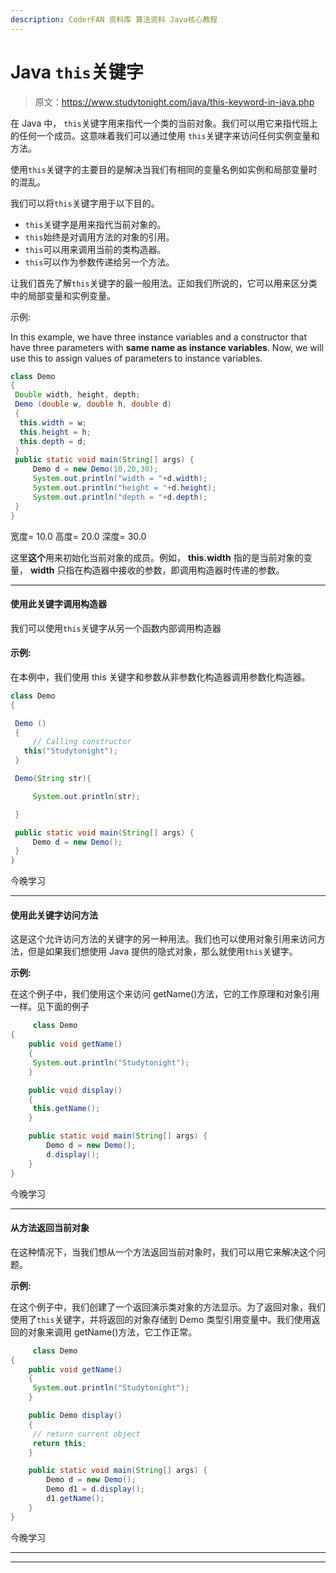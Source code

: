 ```yaml
---
description: CoderFAN 资料库 算法资料 Java核心教程
---
```


# Java `this`关键字

> 原文：<https://www.studytonight.com/java/this-keyword-in-java.php>

在 Java 中， `this`关键字用来指代一个类的当前对象。我们可以用它来指代班上的任何一个成员。这意味着我们可以通过使用 `this`关键字来访问任何实例变量和方法。

使用`this`关键字的主要目的是解决当我们有相同的变量名例如实例和局部变量时的混乱。

我们可以将`this`关键字用于以下目的。

*    `this`关键字是用来指代当前对象的。
*    `this`始终是对调用方法的对象的引用。
*    `this`可以用来调用当前的类构造器。
*    `this`可以作为参数传递给另一个方法。

让我们首先了解`this`关键字的最一般用法。正如我们所说的，它可以用来区分类中的局部变量和实例变量。

示例:

In this example, we have three instance variables and a constructor that have three parameters with **same name as instance variables**. Now, we will use this to assign values of parameters to instance variables.

```java
class Demo
{
 Double width, height, depth;
 Demo (double w, double h, double d)
 {
  this.width = w;
  this.height = h;
  this.depth = d;
 }
 public static void main(String[] args) {
	 Demo d = new Demo(10,20,30);
	 System.out.println("width = "+d.width);
	 System.out.println("height = "+d.height);
	 System.out.println("depth = "+d.depth);
 }
}
```

宽度= 10.0 高度= 20.0 深度= 30.0

这里**这个**用来初始化当前对象的成员。例如， **this.width** 指的是当前对象的变量， **width** 只指在构造器中接收的参数，即调用构造器时传递的参数。

* * *

#### 使用此关键字调用构造器

我们可以使用`this`关键字从另一个函数内部调用构造器

#### **示例:**

在本例中，我们使用 this 关键字和参数从非参数化构造器调用参数化构造器。

```java
class Demo
{

 Demo ()
 {
	 // Calling constructor
   this("Studytonight");
 }

 Demo(String str){

	 System.out.println(str);

 }

 public static void main(String[] args) {
	 Demo d = new Demo();
 }
} 
```

今晚学习

* * *

#### 使用此关键字访问方法

这是这个允许访问方法的关键字的另一种用法。我们也可以使用对象引用来访问方法，但是如果我们想使用 Java 提供的隐式对象，那么就使用`this`关键字。

**示例:**

在这个例子中，我们使用这个来访问 getName()方法，它的工作原理和对象引用一样。见下面的例子

```java
	 class Demo
{
	public void getName()
	{
	 System.out.println("Studytonight");
	}

	public void display()
	{
	 this.getName();
	}

	public static void main(String[] args) {
		Demo d = new Demo();
		d.display();
	}
} 

```

今晚学习

* * *

#### 从方法返回当前对象

在这种情况下，当我们想从一个方法返回当前对象时，我们可以用它来解决这个问题。

**示例:**

在这个例子中，我们创建了一个返回演示类对象的方法显示。为了返回对象，我们使用了`this`关键字，并将返回的对象存储到 Demo 类型引用变量中。我们使用返回的对象来调用 getName()方法，它工作正常。

```java
	 class Demo
{
	public void getName()
	{
	 System.out.println("Studytonight");
	}

	public Demo display()
	{
	 // return current object
	 return this;
	}

	public static void main(String[] args) {
		Demo d = new Demo();
		Demo d1 = d.display();
		d1.getName();
	}
} 

```

今晚学习

* * *

* * *